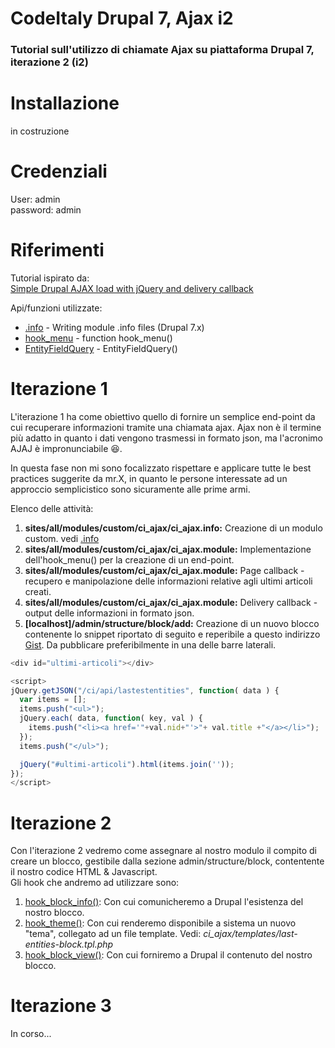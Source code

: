 # CodeItaly Drupal 7, Ajax i2
### Tutorial sull'utilizzo di chiamate Ajax su piattaforma Drupal 7, iterazione 2 (i2)

# Installazione
in costruzione


# Credenziali
User: admin  
password: admin


# Riferimenti

Tutorial ispirato da:  
[Simple Drupal AJAX load with jQuery and delivery callback]

Api/funzioni utilizzate:
* [.info] - Writing module .info files (Drupal 7.x)
* [hook_menu] - function hook_menu()
* [EntityFieldQuery] - EntityFieldQuery()

# Iterazione 1

L'iterazione 1 ha come obiettivo quello di fornire un semplice end-point da cui recuperare informazioni tramite una chiamata ajax. Ajax non è il termine più adatto in quanto i dati vengono trasmessi in formato json, ma l'acronimo AJAJ è impronunciabile :laughing:.

In questa fase non mi sono focalizzato rispettare e applicare tutte le best practices suggerite da mr.X, in quanto le persone interessate ad un approccio semplicistico sono sicuramente alle prime armi.

Elenco delle attività:  

1.  **sites/all/modules/custom/ci_ajax/ci_ajax.info:** Creazione di un modulo custom. vedi [.info]  
2.	**sites/all/modules/custom/ci_ajax/ci_ajax.module:** Implementazione dell'hook_menu() per la creazione di un end-point.  
3.	**sites/all/modules/custom/ci_ajax/ci_ajax.module:** Page callback - recupero e manipolazione delle informazioni relative agli ultimi articoli creati.  
4.	**sites/all/modules/custom/ci_ajax/ci_ajax.module:** Delivery callback - output delle informazioni in formato json.  
5.	**[localhost]/admin/structure/block/add:** Creazione di un nuovo blocco contenente lo snippet riportato di seguito e reperibile a questo indirizzo [Gist]. Da pubblicare preferibilmente in una delle barre laterali.  


```javascript
<div id="ultimi-articoli"></div>

<script>
jQuery.getJSON("/ci/api/lastestentities", function( data ) {
  var items = [];
  items.push("<ul>");
  jQuery.each( data, function( key, val ) {
    items.push("<li><a href='"+val.nid+"'>"+ val.title +"</a></li>");
  });
  items.push("</ul>");

  jQuery("#ultimi-articoli").html(items.join(''));
});
</script>
```

# Iterazione 2

Con l'iterazione 2 vedremo come assegnare al nostro modulo il compito di creare un blocco, gestibile dalla sezione admin/structure/block, contentente il nostro codice HTML & Javascript.  
Gli hook che andremo ad utilizzare sono:
1. [hook_block_info()]: Con cui comunicheremo a Drupal l'esistenza del nostro blocco.  
2. [hook_theme()]: Con cui renderemo disponibile a sistema un nuovo "tema", collegato ad un file template. Vedi: *ci_ajax/templates/last-entities-block.tpl.php*  
3. [hook_block_view()]: Con cui forniremo a Drupal il contenuto del nostro blocco.  

# Iterazione 3

In corso...


[//]: # (These are reference links used in the body of this note and get stripped out when the markdown processor does its job. There is no need to format nicely because it shouldn't be seen. Thanks SO - http://stackoverflow.com/questions/4823468/store-comments-in-markdown-syntax)


  [Simple Drupal AJAX load with jQuery and delivery callback]: <https://www.drupal.org/node/2046693>

  [hook_menu]: <https://api.drupal.org/api/drupal/modules%21system%21system.api.php/function/hook_menu/7.x>

  [EntityFieldQuery]: <https://www.drupal.org/node/1343708>

  [.info]: <https://www.drupal.org/node/542202>

  [Gist]: <https://gist.github.com/nervaccio/7c6d85ed6cd12adfe28715f24bac7fcb>

  [hook_block_info()]: <https://api.drupal.org/api/drupal/modules%21block%21block.api.php/function/hook_block_info/7.x>

  [hook_theme()]: <https://api.drupal.org/api/drupal/modules%21system%21system.api.php/function/hook_theme/7.x>

  [hook_block_view()]: <https://api.drupal.org/api/drupal/modules%21block%21block.api.php/function/hook_block_view/7.x>
